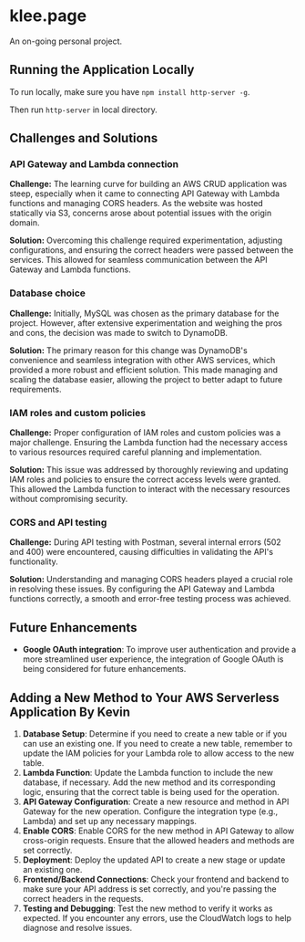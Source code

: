 # klee.page

An on-going personal project. 

## Running the Application Locally

To run locally, make sure you have `npm install http-server -g`.

Then run `http-server` in local directory.

## Challenges and Solutions

### API Gateway and Lambda connection

**Challenge:** The learning curve for building an AWS CRUD application was steep, especially when it came to connecting API Gateway with Lambda functions and managing CORS headers. As the website was hosted statically via S3, concerns arose about potential issues with the origin domain.

**Solution:** Overcoming this challenge required experimentation, adjusting configurations, and ensuring the correct headers were passed between the services. This allowed for seamless communication between the API Gateway and Lambda functions.

### Database choice

**Challenge:** Initially, MySQL was chosen as the primary database for the project. However, after extensive experimentation and weighing the pros and cons, the decision was made to switch to DynamoDB.

**Solution:** The primary reason for this change was DynamoDB's convenience and seamless integration with other AWS services, which provided a more robust and efficient solution. This made managing and scaling the database easier, allowing the project to better adapt to future requirements.

### IAM roles and custom policies

**Challenge:** Proper configuration of IAM roles and custom policies was a major challenge. Ensuring the Lambda function had the necessary access to various resources required careful planning and implementation.

**Solution:** This issue was addressed by thoroughly reviewing and updating IAM roles and policies to ensure the correct access levels were granted. This allowed the Lambda function to interact with the necessary resources without compromising security.

### CORS and API testing

**Challenge:** During API testing with Postman, several internal errors (502 and 400) were encountered, causing difficulties in validating the API's functionality.

**Solution:** Understanding and managing CORS headers played a crucial role in resolving these issues. By configuring the API Gateway and Lambda functions correctly, a smooth and error-free testing process was achieved.

## Future Enhancements

- **Google OAuth integration**: To improve user authentication and provide a more streamlined user experience, the integration of Google OAuth is being considered for future enhancements.

## Adding a New Method to Your AWS Serverless Application By Kevin

1. **Database Setup**: Determine if you need to create a new table or if you can use an existing one. If you need to create a new table, remember to update the IAM policies for your Lambda role to allow access to the new table.
2. **Lambda Function**: Update the Lambda function to include the new database, if necessary. Add the new method and its corresponding logic, ensuring that the correct table is being used for the operation.
3. **API Gateway Configuration**: Create a new resource and method in API Gateway for the new operation. Configure the integration type (e.g., Lambda) and set up any necessary mappings.
4. **Enable CORS**: Enable CORS for the new method in API Gateway to allow cross-origin requests. Ensure that the allowed headers and methods are set correctly.
5. **Deployment**: Deploy the updated API to create a new stage or update an existing one.
6. **Frontend/Backend Connections**: Check your frontend and backend to make sure your API address is set correctly, and you're passing the correct headers in the requests.
7. **Testing and Debugging**: Test the new method to verify it works as expected. If you encounter any errors, use the CloudWatch logs to help diagnose and resolve issues.
